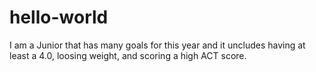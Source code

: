 # hello-world

I am a Junior that has many goals for this year and it uncludes having at least a 4.0, loosing weight, and scoring a high ACT score.
